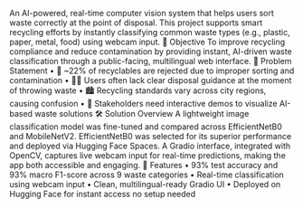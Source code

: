 An AI-powered, real-time computer vision system that helps users sort waste correctly at the point of disposal. This project supports smart recycling efforts by instantly classifying common waste types (e.g., plastic, paper, metal, food) using webcam input.
🎯 Objective
To improve recycling compliance and reduce contamination by providing instant, AI-driven waste classification through a public-facing, multilingual web interface.
🧩 Problem Statement
•	🚫 ~22% of recyclables are rejected due to improper sorting and contamination
•	🤷‍♂️ Users often lack clear disposal guidance at the moment of throwing waste
•	🏙️ Recycling standards vary across city regions, causing confusion
•	📢 Stakeholders need interactive demos to visualize AI-based waste solutions
🛠️ Solution Overview
A lightweight image classification model was fine-tuned and compared across EfficientNetB0 and MobileNetV2. EfficientNetB0 was selected for its superior performance and deployed via Hugging Face Spaces. A Gradio interface, integrated with OpenCV, captures live webcam input for real-time predictions, making the app both accessible and engaging.
🚀 Features
•	93% test accuracy and 93% macro F1-score across 9 waste categories
•	Real-time classification using webcam input
•	Clean, multilingual-ready Gradio UI
•	Deployed on Hugging Face for instant access no setup needed
